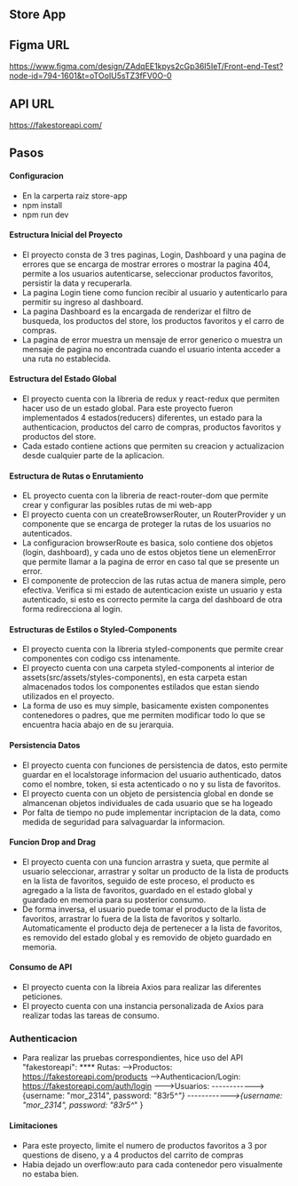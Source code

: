 ## Store App

## Figma URL

https://www.figma.com/design/ZAdqEE1kpys2cGp36I5IeT/Front-end-Test?node-id=794-1601&t=oTOoIU5sTZ3fFV0O-0

## API URL 
https://fakestoreapi.com/

## Pasos

#### Configuracion

- En la carperta raiz store-app
- npm install 
- npm run dev

#### Estructura Inicial del Proyecto

- El proyecto consta de 3 tres paginas, Login, Dashboard y una pagina de errores que se encarga de mostrar errores o mostrar la pagina 404, permite a los usuarios autenticarse, seleccionar productos favoritos, persistir la data y recuperarla. 
- La pagina Login tiene como funcion recibir al usuario y autenticarlo para permitir su ingreso al dashboard.
- La pagina Dashboard es la encargada de renderizar el filtro de busqueda, los productos del store, los productos favoritos y el carro de compras.
- La pagina de error muestra un mensaje de error generico o muestra un mensaje de pagina no encontrada cuando el usuario intenta acceder a una ruta no establecida.

#### Estructura del Estado Global

- El proyecto cuenta con la libreria de redux y react-redux que permiten hacer uso de un estado global. Para este proyecto fueron implementados 4 estados(reducers) diferentes, un estado para la authenticacion, productos del carro de compras, productos favoritos y productos del store.
- Cada estado contiene actions que permiten su creacion y actualizacion desde cualquier parte de la aplicacion.

#### Estructura de Rutas o Enrutamiento

- EL proyecto cuenta con la libreria de react-router-dom que permite crear y configurar las posibles rutas de mi web-app
- El proyecto cuenta con un createBrowserRouter, un RouterProvider y un componente que se encarga de proteger la rutas de los usuarios no autenticados.
- La configuracion browserRoute es basica, solo contiene dos objetos (login, dashboard), y cada uno de estos objetos tiene un elemenError que permite llamar a la pagina de error en caso tal que se presente un error.
- El componente de proteccion de las rutas actua de manera simple, pero efectiva. Verifica si mi estado de autenticacion existe un usuario y esta autenticado, si esto es correcto permite la carga del dashboard de otra forma redirecciona al login.

#### Estructuras de Estilos o Styled-Components

- El proyecto cuenta con la libreria styled-components que permite crear componentes con codigo css intenamente.
- El proyecto cuenta con una carpeta styled-components al interior de assets(src/assets/styles-components), en esta carpeta estan almacenados todos los componentes estilados que estan siendo utilizados en el proyecto.
- La forma de uso es muy simple, basicamente existen componentes contenedores o padres, que me permiten modificar todo lo que se encuentra hacia abajo en de su jerarquia. 

#### Persistencia Datos

- El proyecto cuenta con funciones de persistencia de datos, esto permite guardar en el localstorage informacion del usuario authenticado, datos como el nombre, token, si esta actenticado o no y su lista de favoritos.
- El proyecto cuenta con un objeto de persistencia global en donde se almancenan objetos individuales de cada usuario que se ha logeado
- Por falta de tiempo no pude implementar incriptacion de la data, como medida de seguridad para salvaguardar la informacion.

#### Funcion Drop and Drag

- El proyecto cuenta con una funcion arrastra y sueta, que permite al usuario seleccionar, arrastrar y soltar un producto de la lista de products en la lista de favoritos, seguido de este proceso, el producto es agregado a la lista de favoritos, guardado en el estado global y guardado en memoria para su posterior consumo.
- De forma inversa, el usuario puede tomar el producto de la lista de favoritos, arrastrar lo fuera de la lista de favoritos y soltarlo. Automaticamente el producto deja de pertenecer a la lista de favoritos, es removido del estado global y es removido de objeto guardado en memoria.


#### Consumo de API

- El proyecto cuenta con la libreia Axios para realizar las diferentes peticiones.
- El proyecto cuenta con una instancia personalizada de Axios para realizar todas las tareas de consumo.

### Authenticacion

- Para realizar las pruebas correspondientes, hice uso del API "fakestoreapi":
    **** Rutas:
    -->Productos: https://fakestoreapi.com/products
    -->Authenticacion/Login: https://fakestoreapi.com/auth/login
    --->Usuarios:
    ------------>{username: "mor_2314", password: "83r5^_"}
    ------------>{username: "mor_2314", password: "83r5^_" }


#### Limitaciones

- Para este proyecto, limite el numero de productos favoritos a 3 por questions de diseno, y a 4 productos del carrito de compras
- Habia dejado un overflow:auto para cada contenedor pero visualmente no estaba bien.